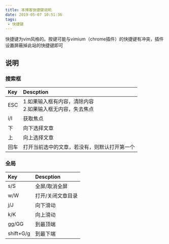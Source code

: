 ```yaml
---
title: 本博客快捷键说明
date: 2019-05-07 10:51:36
tags:
 - 快捷键
---
```


快捷键为vim风格的。按键可能与vimium（chrome插件）的快捷键有冲突，插件设置屏蔽掉此站的快捷键即可

## 说明
### 搜索框
| Key | Descption |
| :- | :- |
| ESC | 1.如果输入框有内容，清除内容<br>2.如果输入框无内容，失去焦点 |
| i/I | 获取焦点 |
| 下 | 向下选择文章 |
| 上 | 向上选择文章 |
| 回车 | 打开当前选中的文章，若没有，则默认打开第一个 |

### 全局
| Key | Descption |
| :- | :- |
| s/S | 全屏/取消全屏 |
| w/W | 打开/关闭文章目录 |
| j/J | 向下滑动 |
| k/K | 向上滑动 |
| gg/GG | 到最顶端 |
| shift+G/g | 到最下端 |